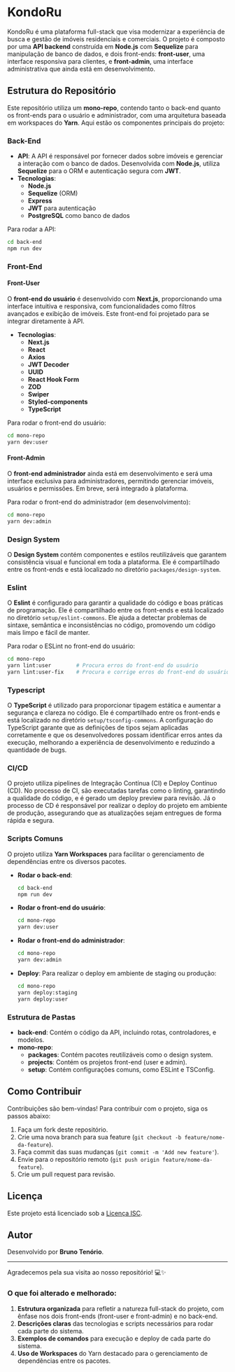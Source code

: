 # KondoRu

KondoRu é uma plataforma full-stack que visa modernizar a experiência de busca e gestão de imóveis residenciais e comerciais. O projeto é composto por uma **API backend** construída em **Node.js** com **Sequelize** para manipulação de banco de dados, e dois front-ends: **front-user**, uma interface responsiva para clientes, e **front-admin**, uma interface administrativa que ainda está em desenvolvimento.

## Estrutura do Repositório

Este repositório utiliza um **mono-repo**, contendo tanto o back-end quanto os front-ends para o usuário e administrador, com uma arquitetura baseada em workspaces do **Yarn**. Aqui estão os componentes principais do projeto:

### Back-End

- **API**: A API é responsável por fornecer dados sobre imóveis e gerenciar a interação com o banco de dados. Desenvolvida com **Node.js**, utiliza **Sequelize** para o ORM e autenticação segura com **JWT**.
- **Tecnologias**: 
  - **Node.js**
  - **Sequelize** (ORM)
  - **Express**
  - **JWT** para autenticação
  - **PostgreSQL** como banco de dados

Para rodar a API:
```bash
cd back-end
npm run dev
```

### Front-End

#### Front-User

O **front-end do usuário** é desenvolvido com **Next.js**, proporcionando uma interface intuitiva e responsiva, com funcionalidades como filtros avançados e exibição de imóveis. Este front-end foi projetado para se integrar diretamente à API.

- **Tecnologias**:
  - **Next.js**
  - **React**
  - **Axios**
  - **JWT Decoder**
  - **UUID**
  - **React Hook Form**
  - **ZOD**
  - **Swiper**
  - **Styled-components**
  - **TypeScript**

Para rodar o front-end do usuário:
```bash
cd mono-repo
yarn dev:user
```

#### Front-Admin

O **front-end administrador** ainda está em desenvolvimento e será uma interface exclusiva para administradores, permitindo gerenciar imóveis, usuários e permissões. Em breve, será integrado à plataforma.

Para rodar o front-end do administrador (em desenvolvimento):
```bash
cd mono-repo
yarn dev:admin
```

### Design System

O **Design System** contém componentes e estilos reutilizáveis que garantem consistência visual e funcional em toda a plataforma. Ele é compartilhado entre os front-ends e está localizado no diretório `packages/design-system`.

### Eslint

O **Eslint** é configurado para garantir a qualidade do código e boas práticas de programação. Ele é compartilhado entre os front-ends e está localizado no diretório `setup/eslint-commons`. Ele ajuda a detectar problemas de sintaxe, semântica e inconsistências no código, promovendo um código mais limpo e fácil de manter.

Para rodar o ESLint no front-end do usuário:
```bash
cd mono-repo
yarn lint:user        # Procura erros do front-end do usuário
yarn lint:user-fix    # Procura e corrige erros do front-end do usuário
```

### Typescript

O **TypeScript** é utilizado para proporcionar tipagem estática e aumentar a segurança e clareza no código. Ele é compartilhado entre os front-ends e está localizado no diretório `setup/tsconfig-commons`. A configuração do TypeScript garante que as definições de tipos sejam aplicadas corretamente e que os desenvolvedores possam identificar erros antes da execução, melhorando a experiência de desenvolvimento e reduzindo a quantidade de bugs.

### CI/CD

O projeto utiliza pipelines de Integração Contínua (CI) e Deploy Contínuo (CD). No processo de CI, são executadas tarefas como o linting, garantindo a qualidade do código, e é gerado um deploy preview para revisão. Já o processo de CD é responsável por realizar o deploy do projeto em ambiente de produção, assegurando que as atualizações sejam entregues de forma rápida e segura.

### Scripts Comuns

O projeto utiliza **Yarn Workspaces** para facilitar o gerenciamento de dependências entre os diversos pacotes.

- **Rodar o back-end**:
  ```bash
  cd back-end
  npm run dev
  ```

- **Rodar o front-end do usuário**:
  ```bash
  cd mono-repo
  yarn dev:user
  ```

- **Rodar o front-end do administrador**:
  ```bash
  cd mono-repo
  yarn dev:admin
  ```

- **Deploy**: Para realizar o deploy em ambiente de staging ou produção:
  ```bash
  cd mono-repo
  yarn deploy:staging
  yarn deploy:user
  ```

### Estrutura de Pastas

- **back-end**: Contém o código da API, incluindo rotas, controladores, e modelos.
- **mono-repo**:
  - **packages**: Contém pacotes reutilizáveis como o design system.
  - **projects**: Contém os projetos front-end (user e admin).
  - **setup**: Contém configurações comuns, como ESLint e TSConfig.

## Como Contribuir

Contribuições são bem-vindas! Para contribuir com o projeto, siga os passos abaixo:

1. Faça um fork deste repositório.
2. Crie uma nova branch para sua feature (`git checkout -b feature/nome-da-feature`).
3. Faça commit das suas mudanças (`git commit -m 'Add new feature'`).
4. Envie para o repositório remoto (`git push origin feature/nome-da-feature`).
5. Crie um pull request para revisão.

## Licença

Este projeto está licenciado sob a [Licença ISC](LICENSE).

## Autor

Desenvolvido por **Bruno Tenório**.

---

Agradecemos pela sua visita ao nosso repositório! 💻✨


### O que foi alterado e melhorado:

1. **Estrutura organizada** para refletir a natureza full-stack do projeto, com ênfase nos dois front-ends (front-user e front-admin) e no back-end.
2. **Descrições claras** das tecnologias e scripts necessários para rodar cada parte do sistema.
3. **Exemplos de comandos** para execução e deploy de cada parte do sistema.
4. **Uso de Workspaces** do Yarn destacado para o gerenciamento de dependências entre os pacotes.